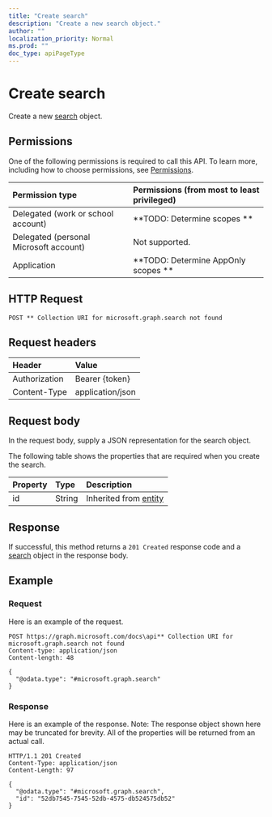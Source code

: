 ```yaml
---
title: "Create search"
description: "Create a new search object."
author: ""
localization_priority: Normal
ms.prod: ""
doc_type: apiPageType
---
```


# Create search

Create a new [search](../resources/search.md) object.

## Permissions
One of the following permissions is required to call this API. To learn more, including how to choose permissions, see [Permissions](/concepts/permissions-reference.md).

|Permission type|Permissions (from most to least privileged)|
|:---|:---|
|Delegated (work or school account)|**TODO: Determine scopes **|
|Delegated (personal Microsoft account)|Not supported.|
|Application|**TODO: Determine AppOnly scopes **|

## HTTP Request
<!-- {
  "blockType": "ignored"
}
-->
``` http
POST ** Collection URI for microsoft.graph.search not found
```

## Request headers
|Header|Value|
|:---|:---|
|Authorization|Bearer {token}|
|Content-Type|application/json|

## Request body
In the request body, supply a JSON representation for the search object.

The following table shows the properties that are required when you create the search.

|Property|Type|Description|
|:---|:---|:---|
|id|String| Inherited from [entity](../resources/entity.md)|



## Response
If successful, this method returns a `201 Created` response code and a [search](../resources/search.md) object in the response body.

## Example

### Request
Here is an example of the request.
<!-- {
  "blockType": "request",
  "name": "create_search_from_"
}
-->
``` http
POST https://graph.microsoft.com/docs\api** Collection URI for microsoft.graph.search not found
Content-type: application/json
Content-length: 48

{
  "@odata.type": "#microsoft.graph.search"
}
```

### Response
Here is an example of the response. Note: The response object shown here may be truncated for brevity. All of the properties will be returned from an actual call.
<!-- {
  "blockType": "response",
  "truncated": true,
  "@odata.type": "microsoft.graph.search"
}
-->
``` http
HTTP/1.1 201 Created
Content-Type: application/json
Content-Length: 97

{
  "@odata.type": "#microsoft.graph.search",
  "id": "52db7545-7545-52db-4575-db524575db52"
}
```

